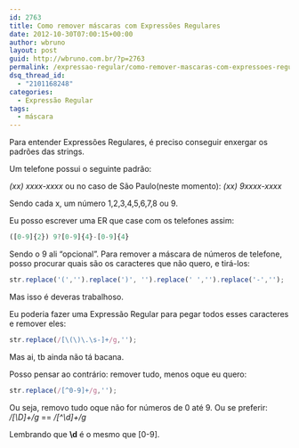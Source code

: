 ```yaml
---
id: 2763
title: Como remover máscaras com Expressões Regulares
date: 2012-10-30T07:00:15+00:00
author: wbruno
layout: post
guid: http://wbruno.com.br/?p=2763
permalink: /expressao-regular/como-remover-mascaras-com-expressoes-regulares/
dsq_thread_id:
  - "2101168248"
categories:
  - Expressão Regular
tags:
  - máscara
---
```

Para entender Expressões Regulares, é preciso conseguir enxergar os padrões das strings.

Um telefone possui o seguinte padrão:

<var>(xx) xxxx-xxxx</var> ou no caso de São Paulo(neste momento): <var>(xx) 9xxxx-xxxx</var>

Sendo cada x, um número 1,2,3,4,5,6,7,8 ou 9.

Eu posso escrever uma ER que case com os telefones assim:

``` js
([0-9]{2}) 9?[0-9]{4}-[0-9]{4}
```

Sendo o 9 ali &#8220;opcional&#8221;. Para remover a máscara de números de telefone, posso procurar quais são os caracteres que não quero, e tirá-los:

``` js
str.replace('(','').replace(')', '').replace(' ','').replace('-','');
```

Mas isso é deveras trabalhoso.

Eu poderia fazer uma Expressão Regular para pegar todos esses caracteres e remover eles:

``` js
str.replace(/[\(\)\.\s-]+/g,'');
```

Mas ai, tb ainda não tá bacana.

Posso pensar ao contrário: remover tudo, menos oque eu quero:

``` js
str.replace(/[^0-9]+/g,'');
```

Ou seja, removo tudo oque não for números de 0 até 9. Ou se preferir: <var>/[\D]+/g</var> == <var>/[^\d]+/g</var>

Lembrando que **\d** é o mesmo que [0-9].
